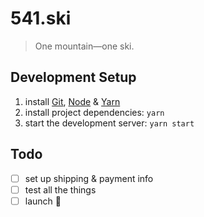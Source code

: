 # 541.ski

> One mountain—one ski.

## Development Setup

1. install [Git](https://git-scm.com/book/en/v2/Getting-Started-Installing-Git),
   [Node](https://nodejs.org/en/download) &
   [Yarn](https://yarnpkg.com/lang/en/docs/install)
2. install project dependencies: `yarn`
3. start the development server: `yarn start`

## Todo

- [ ] set up shipping & payment info
- [ ] test all the things
- [ ] launch 🚀
